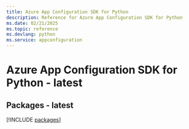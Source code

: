 ```yaml
---
title: Azure App Configuration SDK for Python
description: Reference for Azure App Configuration SDK for Python
ms.date: 02/21/2025
ms.topic: reference
ms.devlang: python
ms.service: appconfiguration
---
```

# Azure App Configuration SDK for Python - latest
## Packages - latest
[!INCLUDE [packages](app-configuration-index.md)]